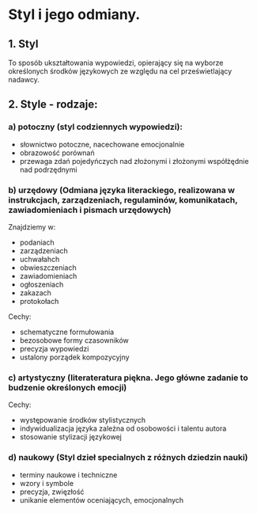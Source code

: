 # Styl i jego odmiany.

## 1. Styl

To sposób ukształtowania wypowiedzi, opierający się na wyborze określonych środków językowych ze względu na cel prześwietlający nadawcy.

## 2. Style - rodzaje:

### a) potoczny (styl codziennych wypowiedzi):

- słownictwo potoczne, nacechowane emocjonalnie
- obrazowość porównań
- przewaga zdań pojedyńczych nad złożonymi i złożonymi współżędnie nad podrzędnymi

### b) urzędowy (Odmiana języka literackiego, realizowana w instrukcjach, zarządzeniach, regulaminów, komunikatach, zawiadomieniach i pismach urzędowych)

Znajdziemy w:

- podaniach
- zarządzeniach
- uchwałahch
- obwieszczeniach
- zawiadomieniach
- ogłoszeniach
- zakazach
- protokołach

Cechy:

- schematyczne formułowania
- bezosobowe formy czasowników
- precyzja wypowiedzi
- ustalony porządek kompozycyjny

### c) artystyczny (literateratura piękna. Jego główne zadanie to budzenie określonych emocji)

Cechy:

- występowanie środków stylistycznych
- indywidualizacja języka zależna od osobowości i talentu autora
- stosowanie stylizacji językowej

### d) naukowy (Styl dzieł specialnych z różnych dziedzin nauki)

- terminy naukowe i techniczne
- wzory i symbole
- precyzja, zwięzłość
- unikanie elementów oceniających, emocjonalnych
